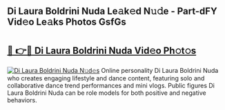 ## Di Laura Boldrini Nuda Le𝚊k𝚎d N𝚞𝚍e - Part-dFY Vid𝚎o Le𝚊ks Photos GsfGs

# <h2><a href="http://fbfhwhv.evod.top/?m=Di+Laura+Boldrini+Nuda">🔗 👉🔴 Di Laura Boldrini Nuda Vid𝚎o Ph𝚘t𝚘s</a></h2>

[![Di Laura Boldrini Nuda N𝚞d𝚎s](https://i.imgur.com/8V9OHl7.gif)](http://fbfhwhv.evod.top/?m=Di+Laura+Boldrini+Nuda)
Online personality Di Laura Boldrini Nuda who creates engaging lifestyle and dance content, featuring solo and collaborative dance trend performances and mini vlogs. Public figures Di Laura Boldrini Nuda can be role models for both positive and negative behaviors. 
